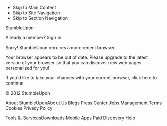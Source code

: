 *   Skip to Main Content
*   Skip to Site Navigation
*   Skip to Section Navigation

StumbleUpon

Already a member? Sign in

Sorry! StumbleUpon requires a more recent browser.

Your browser appears to be out of date. Please upgrade to the latest version of your browser so that you can discover new web pages personalized for you!

If you'd like to take your chances with your current browser, click here to continue.

© 2012 StumbleUpon

About StumbleUponAbout Us Blogs Press Center Jobs Management Terms Cookies Privacy Policy

Tools &. ServicesDownloads Mobile Apps Paid Discovery Help
